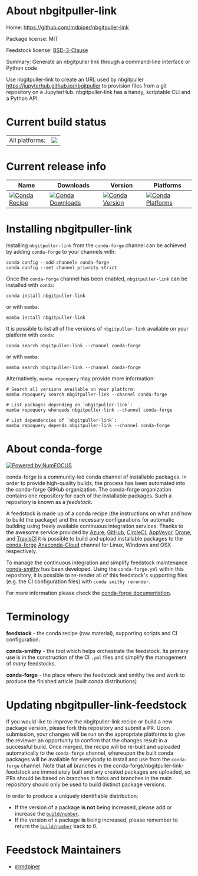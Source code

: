 About nbgitpuller-link
======================

Home: https://github.com/mdpiper/nbgitpuller-link

Package license: MIT

Feedstock license: [BSD-3-Clause](https://github.com/conda-forge/nbgitpuller-link-feedstock/blob/main/LICENSE.txt)

Summary: Generate an nbgitpuller link through a command-line interface or Python code


Use nbgitpuller-link to create an URL used by nbgitpuller
<https://jupyterhub.github.io/nbgitpuller> to provision files from a git
repository on a JupyterHub. nbgitpuller-link has a handy, scriptable CLI
and a Python API.


Current build status
====================


<table><tr><td>All platforms:</td>
    <td>
      <a href="https://dev.azure.com/conda-forge/feedstock-builds/_build/latest?definitionId=13593&branchName=main">
        <img src="https://dev.azure.com/conda-forge/feedstock-builds/_apis/build/status/nbgitpuller-link-feedstock?branchName=main">
      </a>
    </td>
  </tr>
</table>

Current release info
====================

| Name | Downloads | Version | Platforms |
| --- | --- | --- | --- |
| [![Conda Recipe](https://img.shields.io/badge/recipe-nbgitpuller--link-green.svg)](https://anaconda.org/conda-forge/nbgitpuller-link) | [![Conda Downloads](https://img.shields.io/conda/dn/conda-forge/nbgitpuller-link.svg)](https://anaconda.org/conda-forge/nbgitpuller-link) | [![Conda Version](https://img.shields.io/conda/vn/conda-forge/nbgitpuller-link.svg)](https://anaconda.org/conda-forge/nbgitpuller-link) | [![Conda Platforms](https://img.shields.io/conda/pn/conda-forge/nbgitpuller-link.svg)](https://anaconda.org/conda-forge/nbgitpuller-link) |

Installing nbgitpuller-link
===========================

Installing `nbgitpuller-link` from the `conda-forge` channel can be achieved by adding `conda-forge` to your channels with:

```
conda config --add channels conda-forge
conda config --set channel_priority strict
```

Once the `conda-forge` channel has been enabled, `nbgitpuller-link` can be installed with `conda`:

```
conda install nbgitpuller-link
```

or with `mamba`:

```
mamba install nbgitpuller-link
```

It is possible to list all of the versions of `nbgitpuller-link` available on your platform with `conda`:

```
conda search nbgitpuller-link --channel conda-forge
```

or with `mamba`:

```
mamba search nbgitpuller-link --channel conda-forge
```

Alternatively, `mamba repoquery` may provide more information:

```
# Search all versions available on your platform:
mamba repoquery search nbgitpuller-link --channel conda-forge

# List packages depending on `nbgitpuller-link`:
mamba repoquery whoneeds nbgitpuller-link --channel conda-forge

# List dependencies of `nbgitpuller-link`:
mamba repoquery depends nbgitpuller-link --channel conda-forge
```


About conda-forge
=================

[![Powered by
NumFOCUS](https://img.shields.io/badge/powered%20by-NumFOCUS-orange.svg?style=flat&colorA=E1523D&colorB=007D8A)](https://numfocus.org)

conda-forge is a community-led conda channel of installable packages.
In order to provide high-quality builds, the process has been automated into the
conda-forge GitHub organization. The conda-forge organization contains one repository
for each of the installable packages. Such a repository is known as a *feedstock*.

A feedstock is made up of a conda recipe (the instructions on what and how to build
the package) and the necessary configurations for automatic building using freely
available continuous integration services. Thanks to the awesome service provided by
[Azure](https://azure.microsoft.com/en-us/services/devops/), [GitHub](https://github.com/),
[CircleCI](https://circleci.com/), [AppVeyor](https://www.appveyor.com/),
[Drone](https://cloud.drone.io/welcome), and [TravisCI](https://travis-ci.com/)
it is possible to build and upload installable packages to the
[conda-forge](https://anaconda.org/conda-forge) [Anaconda-Cloud](https://anaconda.org/)
channel for Linux, Windows and OSX respectively.

To manage the continuous integration and simplify feedstock maintenance
[conda-smithy](https://github.com/conda-forge/conda-smithy) has been developed.
Using the ``conda-forge.yml`` within this repository, it is possible to re-render all of
this feedstock's supporting files (e.g. the CI configuration files) with ``conda smithy rerender``.

For more information please check the [conda-forge documentation](https://conda-forge.org/docs/).

Terminology
===========

**feedstock** - the conda recipe (raw material), supporting scripts and CI configuration.

**conda-smithy** - the tool which helps orchestrate the feedstock.
                   Its primary use is in the construction of the CI ``.yml`` files
                   and simplify the management of *many* feedstocks.

**conda-forge** - the place where the feedstock and smithy live and work to
                  produce the finished article (built conda distributions)


Updating nbgitpuller-link-feedstock
===================================

If you would like to improve the nbgitpuller-link recipe or build a new
package version, please fork this repository and submit a PR. Upon submission,
your changes will be run on the appropriate platforms to give the reviewer an
opportunity to confirm that the changes result in a successful build. Once
merged, the recipe will be re-built and uploaded automatically to the
`conda-forge` channel, whereupon the built conda packages will be available for
everybody to install and use from the `conda-forge` channel.
Note that all branches in the conda-forge/nbgitpuller-link-feedstock are
immediately built and any created packages are uploaded, so PRs should be based
on branches in forks and branches in the main repository should only be used to
build distinct package versions.

In order to produce a uniquely identifiable distribution:
 * If the version of a package **is not** being increased, please add or increase
   the [``build/number``](https://docs.conda.io/projects/conda-build/en/latest/resources/define-metadata.html#build-number-and-string).
 * If the version of a package **is** being increased, please remember to return
   the [``build/number``](https://docs.conda.io/projects/conda-build/en/latest/resources/define-metadata.html#build-number-and-string)
   back to 0.

Feedstock Maintainers
=====================

* [@mdpiper](https://github.com/mdpiper/)

